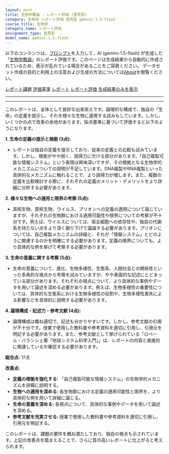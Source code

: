 ```yaml
---
layout: post
title: 生物学概論 - レポート評価 (意見型)
category: 生物学 レポート評価 意見型 gemini-1.5-flash
course_title: 生物学
category_name: レポート評価
assignment_type: 意見型
model_name: gemini-1.5-flash
---
```


以下のコンテンツは、[プロンプト](https://github.com/takedatoshiyuki/synthetic_assignments/tree/main/generated/生物学/gemini-1.5-flash/prompt_レポート評価-意見型.md)を入力して、AI (gemini-1.5-flash) が生成した「[生物学概論](/contents/生物学/)」のレポート評価です。このページは生成結果から自動的に作成されているため、表示が乱れている場合があることをご容赦ください。
データセット作成の目的と利用上の注意および生成の方法については[About](/About)を御覧ください。

[レポート課題](../レポート課題-意見型)
[評価基準](../評価基準-意見型)
[レポート](../レポート-意見型)
[レポート評価](../レポート評価-意見型)
[生成結果のみを表示](https://github.com/takedatoshiyuki/synthetic_assignments/tree/main/generated/生物学/gemini-1.5-flash/レポート評価-意見型.md)
  

***
***
  
このレポートは、全体として良好な出来栄えです。論理的な構成で、独自の「生命」の定義を提示し、それを様々な生物に適用する試みもしています。しかし、いくつかの点で改善の余地があります。採点基準に基づいて評価すると以下のようになります。


**1. 生命の定義の提示と根拠 (3点):**

* レポートは独自の定義を提示しており、従来の定義との比較も試みています。しかし、根拠がやや弱く、説得力に欠ける部分があります。「自己複製可能な情報システム」という表現は興味深いですが、その根拠となる生物学的メカニズムについての説明が不足しています。DNA複製やRNA複製といった具体的なメカニズムに触れることで、より説得力が増します。また、複数の定義を比較検討する際に、それぞれの定義のメリット・デメリットをより詳細に分析する必要があります。


**2. 様々な生物への適用と限界の考察 (5点):**

* 真核生物、原核生物、ウイルス、プリオンへの定義の適用について論じていますが、それぞれの生物群における適用可能性や限界についての考察が不十分です。例えば、ウイルスについては、宿主細胞への依存性や、独自の代謝系を持たない点をより深く掘り下げて議論する必要があります。プリオンについては、自己複製メカニズムの詳細と、それが「情報システム」とどのように関連するのかを明確にする必要があります。定義の限界についても、より具体的な例を挙げて考察する必要があります。


**3. 生命の意義に関する考察 (5点):**

* 生命の意義について、進化、生物多様性、生態系、人間社会との関係性といった多角的な視点から考察を試みていますが、やや表面的な記述にとどまっている部分があります。それぞれの視点について、より具体的な事例やデータを用いて論述を深める必要があります。例えば、生物多様性の重要性については、具体的な生態系における生物多様性の役割や、生物多様性喪失による影響などを具体的に説明する必要があります。


**4. 論理構成・記述力・参考文献 (4点):**

* 論理構成は概ね適切で、記述も分かりやすいです。しかし、参考文献の引用が不十分です。授業で使用した教科書や参考資料を適切に引用し、引用元を明記する必要があります。また、参考文献として挙げられている「ロベール・バランシェ著「地球システム科学入門」」は、レポートの内容と直接的に関連しているか確認する必要があります。


**総合点:** 17点


**改善点:**

* **定義の根拠を強化する:**  「自己複製可能な情報システム」の生物学的メカニズムを詳細に説明する。
* **生物への適用を深める:** 各生物群における定義の適用可能性と限界を、より具体的な例を用いて詳細に論じる。
* **生命の意義を深める:** 各視点について、具体的な事例やデータを用いて論述を深める。
* **参考文献を充実させる:** 授業で使用した教科書や参考資料を適切に引用し、引用元を明記する。


このレポートは、課題の要件を概ね満たしており、独自の視点も示されています。上記の改善点を踏まえることで、さらに質の高いレポートに仕上がると考えられます。
